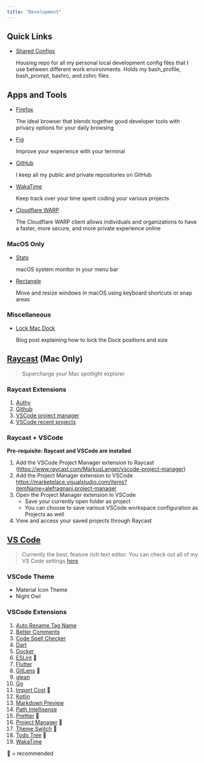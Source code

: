 ```yaml
---
title: "Development"
---
```


## Quick Links

- [Shared Configs](https://github.com/nezhivar/shared-configs)

  Housing repo for all my personal local development config files that I use between different work environments. Holds my bash_profile, bash_prompt, bashrc, and zshrc files

## Apps and Tools

- [Firefox](https://www.mozilla.org/en-US/firefox/new/)

  The ideal browser that blends together good developer tools with privacy options for your daily browsing

- [Fig](https://fig.io/)

  Improve your experience with your terminal

- [GitHub](https://github.com)

  I keep all my public and private repositories on GitHub

- [WakaTime](https://wakatime.com/)

  Keep track over your time spent coding your various projects

- [Cloudflare WARP](https://developers.cloudflare.com/warp-client/)

  The Cloudflare WARP client allows individuals and organizations to have a faster, more secure, and more private experience online

### MacOS Only

- [Stats](https://github.com/exelban/stats)

  macOS system monitor in your menu bar

- [Rectangle](https://rectangleapp.com/)

  Move and resize windows in macOS using keyboard shortcuts or snap areas

### Miscellaneous

- [Lock Mac Dock](https://www.idownloadblog.com/2020/01/15/how-to-lock-the-dock-on-mac/)

  Blog post explaining how to lock the Dock positions and size

## [Raycast](https://www.raycast.com/) (Mac Only)

> Supercharge your Mac spotlight explorer

### Raycast Extensions

1. [Authy](https://www.raycast.com/guga4ka/authy)
1. [Github](https://www.raycast.com/raycast/github)
1. [VSCode project manager](https://www.raycast.com/MarkusLanger/vscode-project-manager)
1. [VSCode recent projects](https://www.raycast.com/thomas/visual-studio-code)

### Raycast + VSCode

**Pre-requisite: Raycast and VSCode are installed**

1. Add the VSCode Project Manager extension to Raycast (https://www.raycast.com/MarkusLanger/vscode-project-manager)
2. Add the Project Manager extension to VSCode https://marketplace.visualstudio.com/items?itemName=alefragnani.project-manager
3. Open the Project Manager extension in VSCode
   - Save your currently open folder as project
   - You can choose to save various VSCode workspace configuration as Projects as well
4. View and access your saved projects through Raycast

## [VS Code](https://code.visualstudio.com/)

> Currently the best, feature rich text editor. You can check out all of my VS Code settings [here](https://github.com/nezhivar/shared-configs/blob/main/vscode/extensions.json)

### VSCode Theme

- Material Icon Theme
- Night Owl

### VSCode Extensions

1. [Auto Rename Tag Name](https://marketplace.visualstudio.com/items?itemName=formulahendry.auto-rename-tag)
2. [Better Comments](https://marketplace.visualstudio.com/items?itemName=aaron-bond.better-comments)
3. [Code Spell Checker](https://marketplace.visualstudio.com/items?itemName=streetsidesoftware.code-spell-checker)
4. [Dart](https://marketplace.visualstudio.com/items?itemName=Dart-Code.dart-code)
5. [Docker](https://marketplace.visualstudio.com/items?itemName=ms-azuretools.vscode-docker)
6. [ESLint](https://marketplace.visualstudio.com/items?itemName=dbaeumer.vscode-eslint) 🚀
8. [Flutter](https://marketplace.visualstudio.com/items?itemName=Dart-Code.flutter)
9. [GitLens](https://marketplace.visualstudio.com/items?itemName=eamodio.gitlens) 🚀
10. [glean](https://marketplace.visualstudio.com/items?itemName=wix.glean)
11. [Go](https://marketplace.visualstudio.com/items?itemName=golang.Go)
12. [Import Cost](https://marketplace.visualstudio.com/items?itemName=wix.vscode-import-cost) 🚀
13. [Kotlin](https://marketplace.visualstudio.com/items?itemName=fwcd.kotlin)
14. [Markdown Preview](https://marketplace.visualstudio.com/items?itemName=shd101wyy.markdown-preview-enhanced)
15. [Path Intellisense](https://marketplace.visualstudio.com/items?itemName=christian-kohler.path-intellisense)
16. [Prettier](https://marketplace.visualstudio.com/items?itemName=esbenp.prettier-vscode) 🚀
17. [Project Manager](https://marketplace.visualstudio.com/items?itemName=alefragnani.project-manager) 🚀
18. [Theme Switch](https://marketplace.visualstudio.com/items?itemName=Fooxly.themeswitch) 🚀
19. [Todo Tree](https://marketplace.visualstudio.com/items?itemName=Gruntfuggly.todo-tree) 🚀
20. [WakaTime](https://marketplace.visualstudio.com/items?itemName=WakaTime.vscode-wakatime)

🚀 = recommended
